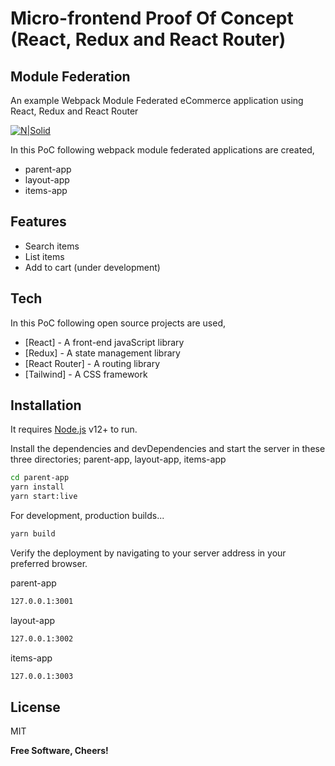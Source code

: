# Micro-frontend Proof Of Concept (React, Redux and React Router)
## Module Federation
An example Webpack Module Federated eCommerce application using React, Redux and React Router

[![N|Solid](https://webpack.js.org/site-logo.1fcab817090e78435061.svg)](https://webpack.js.org/concepts/module-federation)

In this PoC following webpack module federated applications are created,

- parent-app
- layout-app
- items-app

## Features

- Search items
- List items
- Add to cart (under development)

## Tech

In this PoC following open source projects are used,

- [React] - A front-end javaScript library
- [Redux] - A state management library
- [React Router] - A routing library
- [Tailwind] - A CSS framework

## Installation

It requires [Node.js](https://nodejs.org/) v12+ to run.

Install the dependencies and devDependencies and start the server in these three directories; parent-app, layout-app, items-app

```sh
cd parent-app
yarn install
yarn start:live
```

For development, production builds...

```sh
yarn build
```

Verify the deployment by navigating to your server address in
your preferred browser.

parent-app
```sh
127.0.0.1:3001
```

layout-app
```sh
127.0.0.1:3002
```

items-app
```sh
127.0.0.1:3003
```
## License

MIT

**Free Software, Cheers!**
